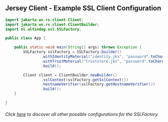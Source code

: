 ## Jersey Client - Example SSL Client Configuration

```java
import jakarta.ws.rs.client.Client;
import jakarta.ws.rs.client.ClientBuilder;
import nl.altindag.ssl.SSLFactory;

public class App {

    public static void main(String[] args) throws Exception {
        SSLFactory sslFactory = SSLFactory.builder()
                .withIdentityMaterial("identity.jks", "password".toCharArray())
                .withTrustMaterial("truststore.jks", "password".toCharArray())
                .build();

        Client client = ClientBuilder.newBuilder()
                .sslContext(sslFactory.getSslContext())
                .hostnameVerifier(sslFactory.getHostnameVerifier())
                .build();
    }

}
```
###### Click [here](../usage.html) to discover all other possible configurations for the SSLFactory.